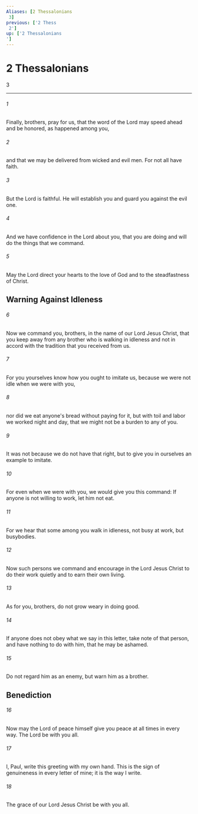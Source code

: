 ```yaml
---
Aliases: [2 Thessalonians 3]
previous: ['2 Thess 2']
up: ['2 Thessalonians']
---
```

# 2 Thessalonians 3

***
 

###### 1 
Finally, brothers, pray for us, that the word of the Lord may speed ahead and be honored, as happened among you,  

###### 2 
and that we may be delivered from wicked and evil men. For not all have faith.  

###### 3 
But the Lord is faithful. He will establish you and guard you against the evil one.  

###### 4 
And we have confidence in the Lord about you, that you are doing and will do the things that we command.  

###### 5 
May the Lord direct your hearts to the love of God and to the steadfastness of Christ.  ## Warning Against Idleness  

###### 6 
Now we command you, brothers, in the name of our Lord Jesus Christ, that you keep away from any brother who is walking in idleness and not in accord with the tradition that you received from us.  

###### 7 
For you yourselves know how you ought to imitate us, because we were not idle when we were with you,  

###### 8 
nor did we eat anyone's bread without paying for it, but with toil and labor we worked night and day, that we might not be a burden to any of you.  

###### 9 
It was not because we do not have that right, but to give you in ourselves an example to imitate.  

###### 10 
For even when we were with you, we would give you this command: If anyone is not willing to work, let him not eat.  

###### 11 
For we hear that some among you walk in idleness, not busy at work, but busybodies.  

###### 12 
Now such persons we command and encourage in the Lord Jesus Christ to do their work quietly and to earn their own living.  

###### 13 
As for you, brothers, do not grow weary in doing good.  

###### 14 
If anyone does not obey what we say in this letter, take note of that person, and have nothing to do with him, that he may be ashamed.  

###### 15 
Do not regard him as an enemy, but warn him as a brother.  ## Benediction  

###### 16 
Now may the Lord of peace himself give you peace at all times in every way. The Lord be with you all.  

###### 17 
I, Paul, write this greeting with my own hand. This is the sign of genuineness in every letter of mine; it is the way I write.  

###### 18 
The grace of our Lord Jesus Christ be with you all.
